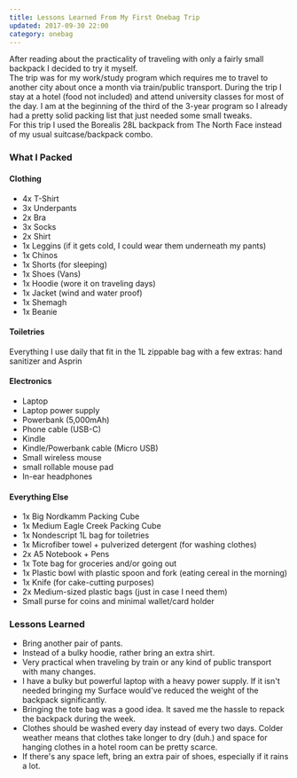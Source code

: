 ```yaml
---
title: Lessons Learned From My First Onebag Trip
updated: 2017-09-30 22:00
category: onebag
---
```

After reading about the practicality of traveling with only a fairly small backpack I decided to try it myself.  
The trip was for my work/study program which requires me to travel to another city about once a month via train/public transport. During the trip I stay at a hotel (food not included) and attend university classes for most of the day. I am at the beginning of the third of the 3-year program so I already had a pretty solid packing list that just needed some small tweaks.  
For this trip I used the Borealis 28L backpack from The North Face instead of my usual suitcase/backpack combo.

### What I Packed
#### Clothing
 * 4x T-Shirt
 * 3x Underpants
 * 2x Bra
 * 3x Socks
 * 2x Shirt
 * 1x Leggins (if it gets cold, I could wear them underneath my pants)
 * 1x Chinos
 * 1x Shorts (for sleeping)
 * 1x Shoes (Vans)
 * 1x Hoodie (wore it on traveling days)
 * 1x Jacket (wind and water proof)
 * 1x Shemagh
 * 1x Beanie

#### Toiletries
Everything I use daily that fit in the 1L zippable bag with a few extras: hand sanitizer and Asprin

#### Electronics
 * Laptop
 * Laptop power supply
 * Powerbank (5,000mAh)
 * Phone cable (USB-C)
 * Kindle
 * Kindle/Powerbank cable (Micro USB)
 * Small wireless mouse
 * small rollable mouse pad
 * In-ear headphones

#### Everything Else
 * 1x Big Nordkamm Packing Cube
 * 1x Medium Eagle Creek Packing Cube
 * 1x Nondescript 1L bag for toiletries
 * 1x Microfiber towel + pulverized detergent (for washing clothes)
 * 2x A5 Notebook + Pens
 * 1x Tote bag for groceries and/or going out
 * 1x Plastic bowl with plastic spoon and fork (eating cereal in the morning)
 * 1x Knife (for cake-cutting purposes)
 * 2x Medium-sized plastic bags (just in case I need them)
 * Small purse for coins and minimal wallet/card holder

### Lessons Learned
 * Bring another pair of pants.
 * Instead of a bulky hoodie, rather bring an extra shirt.
 * Very practical when traveling by train or any kind of public transport with many changes.
 * I have a bulky but powerful laptop with a heavy power supply. If it isn't needed bringing my Surface would've reduced the weight of the backpack significantly.
 * Bringing the tote bag was a good idea. It saved me the hassle to repack the backpack during the week.
 * Clothes should be washed every day instead of every two days. Colder weather means that clothes take longer to dry (duh.) and space for hanging clothes in a hotel room can be pretty scarce.
 * If there's any space left, bring an extra pair of shoes, especially if it rains a lot.
